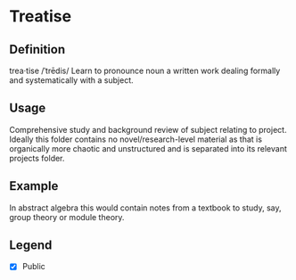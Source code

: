 # Treatise

## Definition
trea·tise
/ˈtrēdis/
Learn to pronounce
noun
a written work dealing formally and systematically with a subject.

## Usage
Comprehensive study and background review of subject relating to project. Ideally this folder contains no novel/research-level material as that is organically more chaotic and unstructured and is separated into its relevant projects folder.

## Example
In abstract algebra this would contain notes from a textbook to study, say, group theory or module theory.

## Legend
- [x] Public